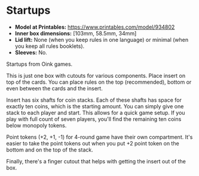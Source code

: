 # Startups

- **Model at Printables:** https://www.printables.com/model/934802
- **Inner box dimensions:** \[103mm, 58.5mm, 34mm\]
- **Lid lift:** None (when you keep rules in one language) or minimal (when you keep all rules booklets).
- **Sleeves:** No.

Startups from Oink games.

This is just one box with cutouts for various components.
Place insert on top of the cards.
You can place rules on the top (recommended), bottom or even between the cards and the insert.

Insert has six shafts for coin stacks.
Each of these shafts has space for exactly ten coins, which is the starting amount.
You can simply give one stack to each player and start.
This allows for a quick game setup.
If you play with full count of seven players, you'll find the remaining ten coins below monopoly tokens.

Point tokens (+2, +1, -1) for 4-round game have their own compartment.
It's easier to take the point tokens out when you put +2 point token on the bottom and on the top of the stack.

Finally, there's a finger cutout that helps with getting the insert out of the box.
